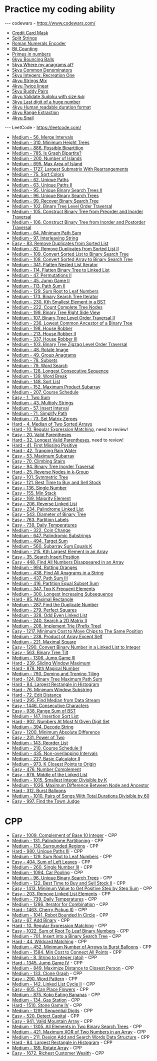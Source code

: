 # Practice my coding ability

--- codewars - https://www.codewars.com/

* [Credit Card Mask](https://www.codewars.com/kata/5412509bd436bd33920011bc/train/rust)
* [Split Strings](https://www.codewars.com/kata/515de9ae9dcfc28eb6000001/train/rust)
* [Roman Numerals Encoder](https://www.codewars.com/kata/51b62bf6a9c58071c600001b/train/rust)
* [Bit Counting](https://www.codewars.com/kata/526571aae218b8ee490006f4/train/rust)
* [Primes in numbers](https://www.codewars.com/kata/54d512e62a5e54c96200019e/train/rust)
* [6kyu Bouncing Balls](https://www.codewars.com/kata/5544c7a5cb454edb3c000047/train/rust)
* [5kyu Where my anagrams at?](https://www.codewars.com/kata/523a86aa4230ebb5420001e1/train/rust)
* [5kyu Common Denominators](https://www.codewars.com/kata/54d7660d2daf68c619000d95/train/rust)
* [5kyu Integers: Recreation One](https://www.codewars.com/kata/55aa075506463dac6600010d/train/rust)
* [4kyu Strings Mix](https://www.codewars.com/kata/5629db57620258aa9d000014/train/rust)
* [4kyu Twice linear](https://www.codewars.com/kata/5672682212c8ecf83e000050/train/rust)
* [5kyu Buddy Pairs](https://www.codewars.com/kata/59ccf051dcc4050f7800008f/train/rust)
* [4kyu Validate Sudoku with size `NxN`](https://www.codewars.com/kata/540afbe2dc9f615d5e000425/train/rust)
* [3kyu Last digit of a huge number](https://www.codewars.com/kata/5518a860a73e708c0a000027/train/rust)
* [4kyu Human readable duration format](https://www.codewars.com/kata/52742f58faf5485cae000b9a/train/rust)
* [4kyu Range Extraction](https://www.codewars.com/kata/51ba717bb08c1cd60f00002f/train/rust)
* [4kyu Snail](https://www.codewars.com/kata/521c2db8ddc89b9b7a0000c1/train/rust)


--- LeetCode - https://leetcode.com/

* [Medium - 56. Merge Intervals](https://leetcode.com/problems/merge-intervals/)
* [Medium - 310. Minimum Height Trees](https://leetcode.com/problems/minimum-height-trees/)
* [Medium - 886. Possible Bipartition](https://leetcode.com/problems/possible-bipartition/)
* [Medium - 785. Is Graph Bipartite?](https://leetcode.com/problems/is-graph-bipartite/)
* [Medium - 200. Number of Islands](https://leetcode.com/problems/number-of-islands/)
* [Medium - 695. Max Area of Island](https://leetcode.com/problems/max-area-of-island/)
* [Medium - 1727. Largest Submatrix With Rearrangements](https://leetcode.com/problems/largest-submatrix-with-rearrangements/)
* [Medium - 75. Sort Colors](https://leetcode.com/problems/sort-colors/)
* [Medium - 62. Unique Paths](https://leetcode.com/problems/unique-paths/)
* [Medium - 63. Unique Paths II](https://leetcode.com/problems/unique-paths-ii/)
* [Medium - 95. Unique Binary Search Trees II](https://leetcode.com/problems/unique-binary-search-trees-ii/)
* [Medium - 96. Unique Binary Search Trees](https://leetcode.com/problems/unique-binary-search-trees/)
* [Medium - 99. Recover Binary Search Tree](https://leetcode.com/problems/recover-binary-search-tree/)
* [Medium - 102. Binary Tree Level Order Traversal](https://leetcode.com/problems/binary-tree-level-order-traversal/)
* [Medium - 105. Construct Binary Tree from Preorder and Inorder Traversal](https://leetcode.com/problems/construct-binary-tree-from-preorder-and-inorder-traversal/)
* [Medium - 106. Construct Binary Tree from Inorder and Postorder Traversal](https://leetcode.com/problems/construct-binary-tree-from-inorder-and-postorder-traversal/)
* [Medium - 64. Minimum Path Sum](https://leetcode.com/problems/minimum-path-sum/)
* [Medium - 97. Interleaving String](https://leetcode.com/problems/interleaving-string/)
* [Easy - 83. Remove Duplicates from Sorted List](https://leetcode.com/problems/remove-duplicates-from-sorted-list/)
* [Medium - 82. Remove Duplicates from Sorted List II](https://leetcode.com/problems/remove-duplicates-from-sorted-list-ii/)
* [Medium - 109. Convert Sorted List to Binary Search Tree](https://leetcode.com/problems/convert-sorted-list-to-binary-search-tree/)
* [Medium - 108. Convert Sorted Array to Binary Search Tree](https://leetcode.com/problems/convert-sorted-array-to-binary-search-tree/)
* [Medium - 341. Flatten Nested List Iterator](https://leetcode.com/problems/flatten-nested-list-iterator/)
* [Medium - 114. Flatten Binary Tree to Linked List](https://leetcode.com/problems/flatten-binary-tree-to-linked-list/)
* [Medium - 47. Permutations II](https://leetcode.com/problems/permutations-ii/)
* [Medium - 45. Jump Game II](https://leetcode.com/problems/jump-game-ii/)
* [Medium - 113. Path Sum II](https://leetcode.com/problems/path-sum-ii/)
* [Medium - 129. Sum Root to Leaf Numbers](https://leetcode.com/problems/sum-root-to-leaf-numbers/)
* [Medium - 173. Binary Search Tree Iterator](https://leetcode.com/problems/binary-search-tree-iterator/)
* [Medium - 230. Kth Smallest Element in a BST](https://leetcode.com/problems/kth-smallest-element-in-a-bst/)
* [Medium - 222. Count Complete Tree Nodes](https://leetcode.com/problems/count-complete-tree-nodes/)
* [Medium - 199. Binary Tree Right Side View](https://leetcode.com/problems/binary-tree-right-side-view/)
* [Medium - 107. Binary Tree Level Order Traversal II](https://leetcode.com/problems/binary-tree-level-order-traversal-ii/)
* [Medium - 236. Lowest Common Ancestor of a Binary Tree](https://leetcode.com/problems/lowest-common-ancestor-of-a-binary-tree/)
* [Medium - 198. House Robber](https://leetcode.com/problems/house-robber/)
* [Medium - 213. House Robber II](https://leetcode.com/problems/house-robber-ii/)
* [Medium - 337. House Robber III](https://leetcode.com/problems/house-robber-iii/)
* [Medium - 103. Binary Tree Zigzag Level Order Traversal](https://leetcode.com/problems/binary-tree-zigzag-level-order-traversal/)
* [Medium - 48. Rotate Image](https://leetcode.com/problems/rotate-image/)
* [Medium - 49. Group Anagrams](https://leetcode.com/problems/group-anagrams/)
* [Medium - 78. Subsets](https://leetcode.com/problems/subsets/)
* [Medium - 79. Word Search](https://leetcode.com/problems/word-search/)
* [Medium - 128. Longest Consecutive Sequence](https://leetcode.com/problems/longest-consecutive-sequence/)
* [Medium - 139. Word Break](https://leetcode.com/problems/word-break/)
* [Medium - 148. Sort List](https://leetcode.com/problems/sort-list/)
* [Medium - 152. Maximum Product Subarray](https://leetcode.com/problems/maximum-product-subarray/)
* [Medium - 207. Course Schedule](https://leetcode.com/problems/course-schedule/)
* [Easy - 1. Two Sum](https://leetcode.com/problems/two-sum/)
* [Medium - 43. Multiply Strings](https://leetcode.com/problems/multiply-strings/)
* [Medium - 57. Insert Interval](https://leetcode.com/problems/insert-interval/)
* [Medium - 71. Simplify Path](https://leetcode.com/problems/simplify-path/)
* [Medium - 73. Set Matrix Zeroes](https://leetcode.com/problems/set-matrix-zeroes/)
* [Hard - 4. Median of Two Sorted Arrays](https://leetcode.com/problems/median-of-two-sorted-arrays/)
* [Hard - 10. Regular Expression Matching](https://leetcode.com/problems/regular-expression-matching/), need to review!
* [Easy - 20. Valid Parentheses](https://leetcode.com/problems/valid-parentheses/)
* [Hard - 32. Longest Valid Parentheses](https://leetcode.com/problems/longest-valid-parentheses/), need to review!
* [Hard - 41. First Missing Positive](https://leetcode.com/problems/first-missing-positive/)
* [Hard - 42. Trapping Rain Water](https://leetcode.com/problems/trapping-rain-water/)
* [Easy - 53. Maximum Subarray](https://leetcode.com/problems/maximum-subarray/)
* [Easy - 70. Climbing Stairs](https://leetcode.com/problems/climbing-stairs/)
* [Easy - 94. Binary Tree Inorder Traversal](https://leetcode.com/problems/binary-tree-inorder-traversal/)
* [Hard - 25. Reverse Nodes in k-Group](https://leetcode.com/problems/reverse-nodes-in-k-group/)
* [Easy - 101. Symmetric Tree](https://leetcode.com/problems/symmetric-tree/)
* [Easy - 121. Best Time to Buy and Sell Stock](https://leetcode.com/problems/best-time-to-buy-and-sell-stock/)
* [Easy - 136. Single Number](https://leetcode.com/problems/single-number/)
* [Easy - 155. Min Stack](https://leetcode.com/problems/min-stack/)
* [Easy - 169. Majority Element](https://leetcode.com/problems/majority-element/)
* [Easy - 206. Reverse Linked List](https://leetcode.com/problems/reverse-linked-list/)
* [Easy - 234. Palindrome Linked List](https://leetcode.com/problems/palindrome-linked-list/)
* [Easy - 543. Diameter of Binary Tree](https://leetcode.com/problems/diameter-of-binary-tree/)
* [Easy - 763. Partition Labels](https://leetcode.com/problems/partition-labels/)
* [Easy - 739. Daily Temperatures](https://leetcode.com/problems/daily-temperatures/)
* [Medium - 322. Coin Change](https://leetcode.com/problems/coin-change/)
* [Medium - 647. Palindromic Substrings](https://leetcode.com/problems/palindromic-substrings/)
* [Medium - 494. Target Sum](https://leetcode.com/problems/target-sum/)
* [Medium - 560. Subarray Sum Equals K](https://leetcode.com/problems/subarray-sum-equals-k/)
* [Medium - 215. Kth Largest Element in an Array](https://leetcode.com/problems/kth-largest-element-in-an-array/)
* [Easy - 35. Search Insert Position](https://leetcode.com/problems/search-insert-position/)
* [Easy - 448. Find All Numbers Disappeared in an Array](https://leetcode.com/problems/find-all-numbers-disappeared-in-an-array/)
* [Medium - 994. Rotting Oranges](https://leetcode.com/problems/rotting-oranges/)
* [Medium - 438. Find All Anagrams in a String](https://leetcode.com/problems/find-all-anagrams-in-a-string/)
* [Medium - 437. Path Sum III](https://leetcode.com/problems/path-sum-iii/)
* [Medium - 416. Partition Equal Subset Sum](https://leetcode.com/problems/partition-equal-subset-sum/)
* [Medium - 347. Top K Frequent Elements](https://leetcode.com/problems/top-k-frequent-elements/)
* [Medium - 300. Longest Increasing Subsequence](https://leetcode.com/problems/longest-increasing-subsequence/)
* [Hard - 85. Maximal Rectangle](https://leetcode.com/problems/maximal-rectangle/)
* [Medium - 287. Find the Duplicate Number](https://leetcode.com/problems/find-the-duplicate-number/)
* [Medium - 279. Perfect Squares](https://leetcode.com/problems/perfect-squares/)
* [Medium - 328. Odd Even Linked List](https://leetcode.com/problems/odd-even-linked-list/)
* [Medium - 240. Search a 2D Matrix II](https://leetcode.com/problems/search-a-2d-matrix-ii/)
* [Medium - 208. Implement Trie (Prefix Tree)](https://leetcode.com/problems/implement-trie-prefix-tree/)
* [Easy - 1217. Minimum Cost to Move Chips to The Same Position](https://leetcode.com/problems/minimum-cost-to-move-chips-to-the-same-position/)
* [Medium - 238. Product of Array Except Self](https://leetcode.com/problems/product-of-array-except-self/)
* [Medium - 221. Maximal Square](https://leetcode.com/problems/maximal-square/)
* [Easy - 1290. Convert Binary Number in a Linked List to Integer](https://leetcode.com/problems/convert-binary-number-in-a-linked-list-to-integer/)
* [Easy - 563. Binary Tree Tilt](https://leetcode.com/problems/binary-tree-tilt/)
* [Medium - 1306. Jump Game III](https://leetcode.com/problems/jump-game-iii/)
* [Hard - 239. Sliding Window Maximum](https://leetcode.com/problems/sliding-window-maximum/)
* [Hard - 878. Nth Magical Number](https://leetcode.com/problems/nth-magical-number/)
* [Medium - 790. Domino and Tromino Tiling](https://leetcode.com/problems/domino-and-tromino-tiling/)
* [Hard - 124. Binary Tree Maximum Path Sum](https://leetcode.com/problems/binary-tree-maximum-path-sum/)
* [Hard - 84. Largest Rectangle in Histogram](https://leetcode.com/problems/largest-rectangle-in-histogram/)
* [Hard - 76. Minimum Window Substring](https://leetcode.com/problems/minimum-window-substring/)
* [Hard - 72. Edit Distance](https://leetcode.com/problems/edit-distance/)
* [Hard - 295. Find Median from Data Stream](https://leetcode.com/problems/find-median-from-data-stream/)
* [Easy - 1446. Consecutive Characters](https://leetcode.com/problems/consecutive-characters/)
* [Easy - 938. Range Sum of BST](https://leetcode.com/problems/range-sum-of-bst/)
* [Medium - 147. Insertion Sort List](https://leetcode.com/problems/insertion-sort-list/)
* [Hard - 902. Numbers At Most N Given Digit Set](https://leetcode.com/problems/numbers-at-most-n-given-digit-set/)
* [Medium - 394. Decode String](https://leetcode.com/problems/numbers-at-most-n-given-digit-set/)
* [Easy - 1200. Minimum Absolute Difference](https://leetcode.com/problems/minimum-absolute-difference/)
* [Easy - 231. Power of Two](https://leetcode.com/problems/power-of-two/)
* [Medium - 143. Reorder List](https://leetcode.com/problems/reorder-list/)
* [Medium - 210. Course Schedule II](https://leetcode.com/problems/course-schedule-ii/)
* [Medium - 435. Non-overlapping Intervals](https://leetcode.com/problems/non-overlapping-intervals/)
* [Medium - 227. Basic Calculator II](https://leetcode.com/problems/basic-calculator-ii/)
* [Medium - 973. K Closest Points to Origin](https://leetcode.com/problems/k-closest-points-to-origin/)
* [Easy - 476. Number Complement](https://leetcode.com/problems/number-complement/)
* [Easy - 876. Middle of the Linked List](https://leetcode.com/problems/middle-of-the-linked-list/)
* [Medium - 1015. Smallest Integer Divisible by K](https://leetcode.com/problems/smallest-integer-divisible-by-k/)
* [Medium - 1026. Maximum Difference Between Node and Ancestor](https://leetcode.com/problems/maximum-difference-between-node-and-ancestor/)
* [Hard - 312. Burst Balloons](https://leetcode.com/problems/burst-balloons/)
* [Medium - 1010. Pairs of Songs With Total Durations Divisible by 60](https://leetcode.com/problems/pairs-of-songs-with-total-durations-divisible-by-60/)
* [Easy - 997. Find the Town Judge](https://leetcode.com/problems/find-the-town-judge/)

# CPP

* [Easy - 1009. Complement of Base 10 Integer](https://leetcode.com/problems/complement-of-base-10-integer/) - CPP
* [Medium - 131. Palindrome Partitioning](https://leetcode.com/problems/palindrome-partitioning/) - CPP
* [Medium - 130. Surrounded Regions](https://leetcode.com/problems/surrounded-regions/) - CPP
* [Hard - 980. Unique Paths III](https://leetcode.com/problems/unique-paths-iii/) - CPP
* [Medium - 129. Sum Root to Leaf Numbers](https://leetcode.com/problems/sum-root-to-leaf-numbers/) - CPP
* [Easy - 404. Sum of Left Leaves](https://leetcode.com/problems/sum-of-left-leaves/) - CPP
* [Medium - 260. Single Number III](https://leetcode.com/problems/single-number-iii/) - CPP
* [Medium - 1094. Car Pooling](https://leetcode.com/problems/car-pooling/) - CPP
* [Medium - 96. Unique Binary Search Trees](https://leetcode.com/problems/unique-binary-search-trees/) - CPP
* [Medium - 122. Best Time to Buy and Sell Stock II](https://leetcode.com/problems/best-time-to-buy-and-sell-stock-ii/) - CPP
* [Easy - 1413. Minimum Value to Get Positive Step by Step Sum](https://leetcode.com/problems/minimum-value-to-get-positive-step-by-step-sum/) - CPP
* [Easy - 203. Remove Linked List Elements](https://leetcode.com/problems/remove-linked-list-elements/) - CPP
* [Medium - 739. Daily Temperatures](https://leetcode.com/problems/daily-temperatures/) - CPP
* [Medium - 1286. Iterator for Combination](https://leetcode.com/problems/iterator-for-combination/) - CPP
* [Hard - 1463. Cherry Pickup II)](https://leetcode.com/problems/cherry-pickup-ii/) - CPP
* [Medium - 1041. Robot Bounded In Circle](https://leetcode.com/problems/robot-bounded-in-circle/) - CPP
* [Easy - 67. Add Binary](https://leetcode.com/problems/add-binary/) - CPP
* [Hard - 10. Regular Expression Matching](https://leetcode.com/problems/regular-expression-matching/) - CPP
* [Easy - 1022. Sum of Root To Leaf Binary Numbers](https://leetcode.com/problems/sum-of-root-to-leaf-binary-numbers/) - CPP
* [Medium - 701. Insert into a Binary Search Tree](https://leetcode.com/problems/insert-into-a-binary-search-tree/) - CPP
* [Hard - 44. Wildcard Matching](https://leetcode.com/problems/wildcard-matching/) - CPP
* [Medium - 452. Minimum Number of Arrows to Burst Balloons](https://leetcode.com/problems/minimum-number-of-arrows-to-burst-balloons/) - CPP
* [Medium - 1584. Min Cost to Connect All Points](https://leetcode.com/problems/min-cost-to-connect-all-points/) - CPP
* [Medium - 8. String to Integer (atoi)](https://leetcode.com/problems/string-to-integer-atoi/) - CPP
* [Hard - 1345. Jump Game IV](https://leetcode.com/problems/jump-game-iv/) - CPP
* [Medium - 849. Maximize Distance to Closest Person](https://leetcode.com/problems/maximize-distance-to-closest-person/) - CPP
* [Medium - 133. Clone Graph](https://leetcode.com/problems/clone-graph/) - CPP
* [Easy - 290. Word Pattern](https://leetcode.com/problems/word-pattern/) - CPP
* [Medium - 142. Linked List Cycle II](https://leetcode.com/problems/linked-list-cycle-ii/) - CPP
* [Easy - 605. Can Place Flowers](https://leetcode.com/problems/can-place-flowers/) - CPP
* [Medium - 875. Koko Eating Bananas](https://leetcode.com/problems/koko-eating-bananas/) - CPP
* [Medium - 134. Gas Station](https://leetcode.com/problems/gas-station/) - CPP
* [Hard - 1510. Stone Game IV](https://leetcode.com/problems/stone-game-iv/) - CPP
* [Medium - 1291. Sequential Digits](https://leetcode.com/problems/sequential-digits/) - CPP
* [Easy - 520. Detect Capital](https://leetcode.com/problems/detect-capital/) - CPP
* [Easy - 941. Valid Mountain Array](https://leetcode.com/problems/valid-mountain-array/) - CPP
* [Medium - 1305. All Elements in Two Binary Search Trees](https://leetcode.com/problems/all-elements-in-two-binary-search-trees/) - CPP
* [Medium - 421. Maximum XOR of Two Numbers in an Array](https://leetcode.com/problems/maximum-xor-of-two-numbers-in-an-array/) - CPP
* [Medium - 211. Design Add and Search Words Data Structure](https://leetcode.com/problems/design-add-and-search-words-data-structure/) - CPP
* [Hard - 84. Largest Rectangle in Histogram](https://leetcode.com/problems/largest-rectangle-in-histogram/) - CPP
* [Medium - 189. Rotate Array](https://leetcode.com/problems/rotate-array/) - CPP
* [Easy - 1672. Richest Customer Wealth](https://leetcode.com/problems/richest-customer-wealth/) - CPP
